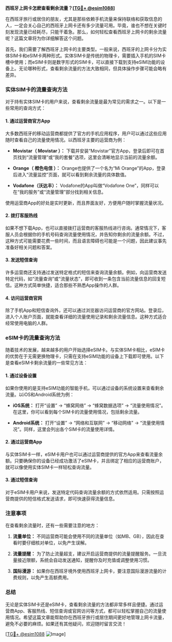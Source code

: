 **西班牙上网卡怎麽查看剩余流量？[[TG💪+ @esim1088](https://t.me/s/esim1088)]**

在西班牙旅行或居住的朋友，尤其是那些依赖手机流量来保持联络和获取信息的人，一定会关心自己的西班牙上网卡还有多少流量可用。毕竟，谁也不想在关键时刻发现流量已经耗尽，只能干着急。那么，如何轻松查看西班牙上网卡的剩余流量呢？这篇文章将为你详细解答这个问题。

首先，我们需要了解西班牙上网卡的主要类型。一般来说，西班牙的上网卡分为实体SIM卡和eSIM卡两种形式。实体SIM卡是传统的物理卡，需要插入手机的SIM卡槽中使用；而eSIM卡则是数字形式的SIM卡，可以直接下载到支持eSIM功能的设备上。无论哪种形式，查看剩余流量的方法大致相同，但具体操作步骤可能会略有差异。

### 实体SIM卡的流量查询方法

对于持有实体SIM卡的用户来说，查看剩余流量是最为常见的需求之一。以下是一些常用的查询方式：

#### 1. **通过运营商官方App**
大多数西班牙的移动运营商都提供了官方的手机应用程序，用户可以通过这些应用随时查看自己的流量使用情况。以西班牙主要的运营商为例：

- **Movistar（ Movistar ）：** 下载并安装“Movistar”官方App，登录后即可在首页找到“流量管理”或“我的套餐”选项，这里会清晰地显示当前的流量余额。
  
- **Orange（ 橙色电信 ）：** Orange也提供了一个名为“Mi Orange”的App，登录后进入“流量监控”页面，就可以看到剩余流量的具体数值。

- **Vodafone（沃达丰）：** Vodafone的App叫做“Vodafone One”，同样可以在“我的服务”或“流量管理”部分找到相关信息。

使用运营商App的好处是实时更新，而且界面友好，方便用户随时掌握流量状况。

#### 2. **拨打客服热线**
如果不想下载App，也可以直接拨打运营商的客服热线进行咨询。通常情况下，客服人员会根据你的手机号码查询流量使用情况，并告知你剩余的流量余额。不过，这种方式可能需要花费一些时间，而且语言障碍也可能是一个问题，因此建议事先准备好相关问题和答案。

#### 3. **发送短信查询**
许多运营商还支持通过发送特定格式的短信来查询流量余额。例如，向运营商发送特定代码，如“流量查询”或“流量状态”，即可收到一条包含当前流量信息的回复短信。这种方式简单快捷，适合那些不熟悉App操作的人群。

#### 4. **访问运营商官网**
除了手机App和短信查询外，还可以通过浏览器访问运营商的官方网站。登录后，进入个人账户页面，就能查看详细的流量使用记录和剩余流量信息。这种方式适合经常使用电脑的人群。

### eSIM卡的流量查询方法

随着技术的发展，越来越多的用户开始选择eSIM卡。与实体SIM卡相比，eSIM卡的优势在于无需更换物理卡，只需在支持eSIM功能的设备上下载即可使用。以下是查看eSIM卡剩余流量的一些常见方法：

#### 1. **通过设备设置**
如果你使用的是支持eSIM功能的智能手机，可以通过设备的系统设置来查看剩余流量。以iOS和Android系统为例：

- **iOS系统：** 打开“设置” → “蜂窝网络” → “蜂窝数据选项” → “流量使用情况”。在这里，你可以看到每个SIM卡的流量使用情况，包括剩余流量。
  
- **Android系统：** 打开“设置” → “网络和互联网” → “移动网络” → “流量使用情况”。同样，这里会列出各个SIM卡的流量使用详情。

#### 2. **通过运营商App**
与实体SIM卡一样，eSIM卡用户也可以通过运营商提供的官方App来查看流量余额。只要确保你的设备已经成功激活了eSIM卡，并且绑定了相应的运营商账户，就可以像使用实体SIM卡一样轻松查询流量。

#### 3. **通过短信查询**
对于eSIM卡用户来说，发送特定代码查询流量余额的方式依然适用。只需按照运营商提供的短信格式发送请求，即可快速获得流量信息。

### 注意事项

在查看剩余流量时，还有一些需要注意的地方：

1. **流量单位：** 不同运营商可能会使用不同的流量单位（如MB、GB），因此在查看时要仔细核对单位，以免产生误解。
   
2. **流量提醒：** 为了防止流量超支，建议开启运营商提供的流量提醒服务。一旦流量接近限额，系统会自动发送通知，提醒你及时充值或调整使用习惯。

3. **国际漫游：** 如果你在西班牙境外使用西班牙上网卡，要注意国际漫游流量的计费规则，以免产生高额费用。

### 总结

无论是实体SIM卡还是eSIM卡，查看剩余流量的方法都非常多样且便捷。通过运营商App、客服热线、短信查询或官网访问等方式，都可以轻松掌握自己的流量使用情况。希望这篇文章能帮助你在西班牙旅行或居住期间更好地管理上网卡流量，避免不必要的麻烦。如果还有其他疑问，欢迎随时留言交流！

[[TG💪+ @esim1088](https://t.me/s/esim1088) ![Image](https://i.postimg.cc/4NQfJmqS/Snipaste-2025-05-13-00-14-12.png)]